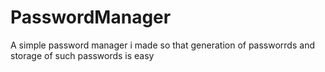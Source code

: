 # PasswordManager
A simple password manager i made so that generation of passworrds and storage of such passwords is easy
